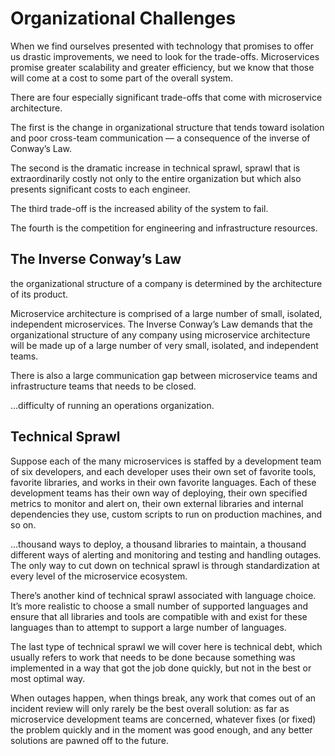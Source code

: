 # Organizational Challenges

When we find ourselves presented with technology that promises to offer us drastic improvements, we need to look for the trade-offs. Microservices promise greater scalability and greater efficiency, but we know that those will come at a cost to some part of the overall system.

There are four especially significant trade-offs that come with microservice architecture.

The first is the change in organizational structure that tends toward isolation and poor cross-team communication — a consequence of the inverse of Conway’s Law.

The second is the dramatic increase in technical sprawl, sprawl that is extraordinarily costly not only to the entire organization but which also presents significant costs to each engineer.

The third trade-off is the increased ability of the system to fail.

The fourth is the competition for engineering and infrastructure resources.

## The Inverse Conway’s Law

the organizational structure of a company is determined by the architecture of its product.

Microservice architecture is comprised of a large number of small, isolated, independent microservices. The Inverse Conway’s Law demands that the organizational structure of any company using microservice architecture will be made up of a large number of very small, isolated, and independent teams.

There is also a large communication gap between microservice teams and infrastructure teams that needs to be closed.

...difficulty of running an operations organization.

## Technical Sprawl

Suppose each of the many microservices is staffed by a development team of six developers, and each developer uses their own set of favorite tools, favorite libraries, and works in their own favorite languages. Each of these development teams has their own way of deploying, their own specified metrics to monitor and alert on, their own external libraries and internal dependencies they use,
custom scripts to run on production machines, and so on.

...thousand ways to deploy, a thousand libraries to maintain, a thousand different ways of alerting and monitoring and testing and handling outages. The only way to cut down on technical sprawl is through standardization at every level of the microservice ecosystem.

There’s another kind of technical sprawl associated with language choice. It’s more realistic to choose a small number of supported languages and ensure that all libraries and tools are compatible with and exist for these languages than to attempt to support a large number of languages.

The last type of technical sprawl we will cover here is technical debt, which usually refers to
work that needs to be done because something was implemented in a way that got the job done
quickly, but not in the best or most optimal way.

When outages happen, when things break, any work that comes out of an incident
review will only rarely be the best overall solution: as far as microservice development teams
are concerned, whatever fixes (or fixed) the problem quickly and in the moment was good
enough, and any better solutions are pawned off to the future.